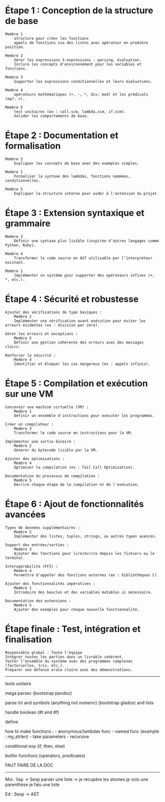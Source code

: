 # Étape 1 : Conception de la structure de base

    Membre 1
        structure pour créer les fonctions
        appels de fonctions via des listes avec opérateur en première position.

    Membre 2
        Gérer les expressions S-expressions : parsing, évaluation.
        Inclure les concepts d'environnement pour les variables et fonctions.

    Membre 3
        Supporter les expressions conditionnelles et leurs évaluations.

    Membre 4
        opérateurs mathématiques (+, -, *, div, mod) et les prédicats (eq?, <).

    Membre 5
        test unitaires (ex : call.scm, lambda.scm, if.scm).
        Valider les comportements de base.

# Étape 2 : Documentation et formalisation

    Membre 2
        Expliquer les concepts de base avec des exemples simples.

    Membre 1
        Formaliser la syntaxe des lambdas, fonctions nommées, conditionnelles.

    Membre 5
        Expliquer la structure interne pour aider à l'extension du projet.

# Étape 3 : Extension syntaxique et grammaire

    Membre 3
        Définir une syntaxe plus lisible (inspirée d'autres langages comme Python, Ruby).

    Membre 4
        Transformer le code source en AST utilisable par l’interpréteur existant.

    Membre 1
        Implémenter un système pour supporter des opérateurs infixes (+, *, etc.).

# Étape 4 : Sécurité et robustesse

    Ajouter des vérifications de type basiques :
        Membre 2
        Implémenter une vérification avant exécution pour éviter les erreurs évidentes (ex : division par zéro).

    Gérer les erreurs et exceptions :
        Membre 5
        Définir une gestion cohérente des erreurs avec des messages clairs.

    Renforcer la sécurité :
        Membre 4
        Identifier et bloquer les cas dangereux (ex : appels infinis).

# Étape 5 : Compilation et exécution sur une VM

    Concevoir une machine virtuelle (VM) :
        Membre 1
        Définir un ensemble d'instructions pour exécuter les programmes.

    Créer un compilateur :
        Membre 3
        Transformer le code source en instructions pour la VM.

    Implémenter une sortie binaire :
        Membre 2
        Générer du bytecode lisible par la VM.

    Ajouter des optimisations :
        Membre 4
        Optimiser la compilation (ex : Tail Call Optimization).

    Documentation du processus de compilation :
        Membre 5
        Décrire chaque étape de la compilation et de l'exécution.

# Étape 6 : Ajout de fonctionnalités avancées

    Types de données supplémentaires :
        Membre 2
        Implémenter des listes, tuples, strings, ou autres types avancés.

    Support des entrées/sorties :
        Membre 3
        Ajouter des fonctions pour lire/écrire depuis les fichiers ou le terminal.

    Interopérabilité (FFI) :
        Membre 4
        Permettre d'appeler des fonctions externes (ex : bibliothèques C).

    Ajouter des fonctionnalités impératives :
        Membre 1
        Introduire des boucles et des variables mutables si nécessaire.

    Documentation des extensions :
        Membre 5
        Ajouter des exemples pour chaque nouvelle fonctionnalité.

# Étape finale : Test, intégration et finalisation

    Responsable global : Toute l'équipe
    Intégrer toutes les parties dans un livrable cohérent.
    Tester l’ensemble du système avec des programmes complexes (factorielles, tris, etc.).
    Préparer une défense orale claire avec des démonstrations.
___________________________________________________________________________

tests unitaire

mega parsec (bootstrap pandoc)

parse int and symbols (anything not numeric) (bootstrap glados)
and lists

handle boolean (#t and #f)

define <SYMBOL> <EXPRESSION>

how to make functions :
    - anonymous/lambdas func
    - named func (example : my_strlen)
    - take parameters
    - recursive

conditional exp (if, then, else)

builtin functions (operators, predicates)

FAUT FAIRE DE LA DOC
___________________________________________________________________________

Moi : lisp -> Sexp
parser une liste -> je récupère les atomes
                    je vois une parenthèse je fais une liste

Ed : Sexp -> AST
